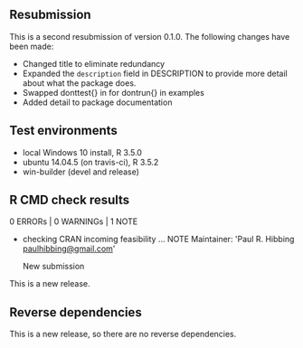 
## Resubmission

This is a second resubmission of version 0.1.0. The following changes
    have been made:
    
* Changed title to eliminate redundancy
* Expanded the `description` field in DESCRIPTION to provide more
    detail about what the package does.
* Swapped donttest{} in for dontrun{} in examples
* Added detail to package documentation

## Test environments

* local Windows 10 install, R 3.5.0
* ubuntu 14.04.5 (on travis-ci), R 3.5.2
* win-builder (devel and release)

## R CMD check results

0 ERRORs | 0 WARNINGs | 1 NOTE

* checking CRAN incoming feasibility ... NOTE
    Maintainer: 'Paul R. Hibbing <paulhibbing@gmail.com>'

    New submission

This is a new release.

## Reverse dependencies

This is a new release, so there are no reverse dependencies.
